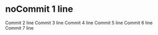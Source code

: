 # noCommit 1 line
Commit 2 line
Commit 3 line
Commit 4 line
Commit 5 line
Commit 6 line
Commit 7 line
